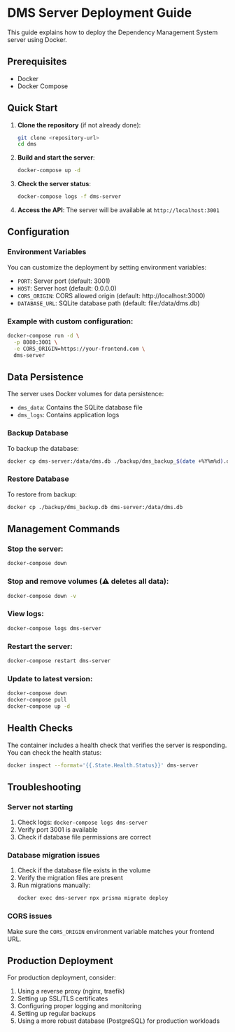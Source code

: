 # DMS Server Deployment Guide

This guide explains how to deploy the Dependency Management System server using Docker.

## Prerequisites

- Docker
- Docker Compose

## Quick Start

1. **Clone the repository** (if not already done):
   ```bash
   git clone <repository-url>
   cd dms
   ```

2. **Build and start the server**:
   ```bash
   docker-compose up -d
   ```

3. **Check the server status**:
   ```bash
   docker-compose logs -f dms-server
   ```

4. **Access the API**:
   The server will be available at `http://localhost:3001`

## Configuration

### Environment Variables

You can customize the deployment by setting environment variables:

- `PORT`: Server port (default: 3001)
- `HOST`: Server host (default: 0.0.0.0)
- `CORS_ORIGIN`: CORS allowed origin (default: http://localhost:3000)
- `DATABASE_URL`: SQLite database path (default: file:/data/dms.db)

### Example with custom configuration:

```bash
docker-compose run -d \
  -p 8080:3001 \
  -e CORS_ORIGIN=https://your-frontend.com \
  dms-server
```

## Data Persistence

The server uses Docker volumes for data persistence:

- `dms_data`: Contains the SQLite database file
- `dms_logs`: Contains application logs

### Backup Database

To backup the database:
```bash
docker cp dms-server:/data/dms.db ./backup/dms_backup_$(date +%Y%m%d).db
```

### Restore Database

To restore from backup:
```bash
docker cp ./backup/dms_backup.db dms-server:/data/dms.db
```

## Management Commands

### Stop the server:
```bash
docker-compose down
```

### Stop and remove volumes (⚠️ deletes all data):
```bash
docker-compose down -v
```

### View logs:
```bash
docker-compose logs dms-server
```

### Restart the server:
```bash
docker-compose restart dms-server
```

### Update to latest version:
```bash
docker-compose down
docker-compose pull
docker-compose up -d
```

## Health Checks

The container includes a health check that verifies the server is responding. You can check the health status:

```bash
docker inspect --format='{{.State.Health.Status}}' dms-server
```

## Troubleshooting

### Server not starting

1. Check logs: `docker-compose logs dms-server`
2. Verify port 3001 is available
3. Check if database file permissions are correct

### Database migration issues

1. Check if the database file exists in the volume
2. Verify the migration files are present
3. Run migrations manually:
   ```bash
   docker exec dms-server npx prisma migrate deploy
   ```

### CORS issues

Make sure the `CORS_ORIGIN` environment variable matches your frontend URL.

## Production Deployment

For production deployment, consider:

1. Using a reverse proxy (nginx, traefik)
2. Setting up SSL/TLS certificates
3. Configuring proper logging and monitoring
4. Setting up regular backups
5. Using a more robust database (PostgreSQL) for production workloads